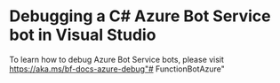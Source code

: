 # Debugging a C# Azure Bot Service bot in Visual Studio 

To learn how to debug Azure Bot Service bots, please visit https://aka.ms/bf-docs-azure-debug"# FunctionBotAzure" 
